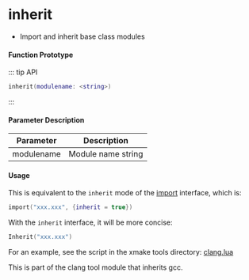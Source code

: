 
# inherit

- Import and inherit base class modules

#### Function Prototype

::: tip API
```lua
inherit(modulename: <string>)
```
:::


#### Parameter Description

| Parameter | Description |
|-----------|-------------|
| modulename | Module name string |

#### Usage

This is equivalent to the `inherit` mode of the [import](/api/scripts/builtin-modules/import) interface, which is:

```lua
import("xxx.xxx", {inherit = true})
```

With the `inherit` interface, it will be more concise:

```lua
Inherit("xxx.xxx")
```

For an example, see the script in the xmake tools directory: [clang.lua](https://github.com/xmake-io/xmake/blob/master/xmake/tools/clang.lua)

This is part of the clang tool module that inherits gcc.
